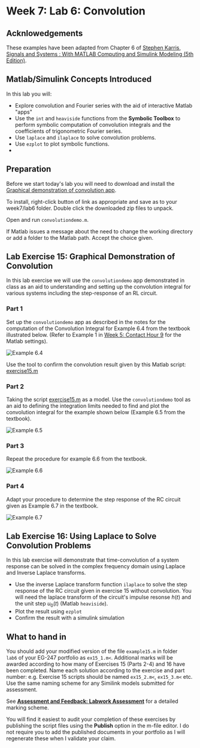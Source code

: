 # Week 7: Lab 6: Convolution

## Acknlowedgements

These examples have been adapted from Chapter 6 of <a href="http://site.ebrary.com/lib/swansea/docDetail.action?docID=10547416" target="_blank">Stephen Karris, Signals and Systems : With MATLAB Computing and Simulink Modeling (5th Edition)</a>.

## Matlab/Simulink Concepts Introduced

In this lab you will:

* Explore convolution and Fourier series with the aid of interactive Matlab "apps"
* Use the `int` and `heaviside` functions from the <strong>Symbolic Toolbox</strong> to perform symbolic computation of convolution integrals and the coefficients of trigonometric Fourier series.
* Use `laplace` and `ilaplace` to solve convolution problems.
* Use `ezplot` to plot symbolic functions.
* 
## Preparation

Before we start today's lab you will need to download and install the <a href="http://www.mathworks.co.uk/matlabcentral/fileexchange/25199-graphical-demonstration-of-convolution" target="_blank">Graphical demonstration of convolution app</a>.

To install, right-click button of link as appropriate and save as to your week7/lab6 folder. Double click the downloaded zip files to unpack.

Open and run `convolutiondemo.m`.

If Matlab issues a message about the need to change the working directory or add a folder to the Matlab path. Accept the choice given.

## Lab Exercise 15: Graphical Demonstration of Convolution

In this lab exercise we will use the `convolutiondemo` app demonstrated in class as an aid to understanding and setting up the convolution integral for various systems including the step-response of an RL circuit.

### Part 1

Set up the `convolutiondemo` app as described in the notes for the computation of the Convolution Integral for Example 6.4 from the textbook illustrated below. (Refer to Example 1 in [Week 5: Contact Hour 9](http://cpjobling.github.io/EG-247-Resources/blob/week5/convolution.html) for the Matlab settings).

![Example 6.4](https://raw.githubusercontent.com/cpjobling/EG-247-Resources/master/portfolio/lab6/2014-03-03_1228.png)

Use the tool to confirm the convolution result given by this Matlab script: <a href="https://raw.githubusercontent.com/cpjobling/EG-247-Resources/master/portfolio/lab6/exercise15.m" target="_blank">exercise15.m</a></p>

### Part 2

Taking the script <a href="https://raw.githubusercontent.com/cpjobling/EG-247-Resources/master/portfolio/lab6/exercise15.m" target="_blank">exercise15.m</a> as a model. Use the `convolutiondemo` tool as an aid to defining the integration limits needed to find and plot the convolution integral for the example shown below (Example 6.5 from the textbook).

![Example 6.5](https://raw.githubusercontent.com/cpjobling/EG-247-Resources/master/portfolio/lab6/2014-03-03_1240.png)

### Part 3

Repeat the procedure for example 6.6 from the textbook.

![Example 6.6](https://raw.githubusercontent.com/cpjobling/EG-247-Resources/master/portfolio/lab6/2014-03-03_1246.png)


### Part 4

Adapt your procedure to determine the step response of the RC circuit given as Example 6.7 in the textbook.

![Example 6.7](https://raw.githubusercontent.com/cpjobling/EG-247-Resources/master/portfolio/lab6/2014-03-03_1248.png)

## Lab Exercise 16: Using Laplace to Solve Convolution Problems

In this lab exercise will demonstrate that time-convolution of a system response can be solved in the complex frequency domain using Laplace and Inverse Laplace transforms.

* Use the inverse Laplace transform function `ilaplace` to solve the step response of the RC circuit given in exercise 15 without convolution. You will need the laplace transform of the circuit's impulse resonse *h*(*t*) and the unit step *u*<sub>0</sub>(*t*) (Matlab `heaviside`).
* Plot the result using `ezplot`
* Confirm the result with a simulink simulation

## What to hand in

You should add your modified version of the file `example15.m` in folder `lab6` of your EG-247 portfolio as `ex15_1.m<`. Additional marks will be awarded according to how many of Exercises 15 (Parts 2-4) and 16 have been completed. Name each solution according to the exercise and part number: e.g. Exercise 15 scripts should be named `ex15_2.m<`, `ex15_3.m<` etc. Use the same naming scheme for any Similink models submitted for assessment.

See <a href="https://docs.google.com/spreadsheet/ccc?key=0AljOJ7w63DbTdERaUkhYako2V3VEemdabnd6angxSEE&amp;usp=sharing#gid=0" target="_blank"><strong>Assessment and Feedback: Labwork Assessment</strong></a> for a detailed marking scheme.

You will find it easiest to audit your completion of these exercises by publishing the script files using the <strong>Publish</strong> option in the m-file editor. I do not require you to add the published documents in your portfolio as I will regenerate these when I validate your claim.
